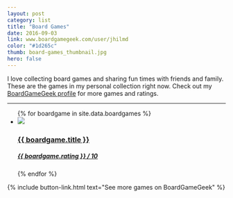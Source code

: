```yaml
---
layout: post
category: list
title: "Board Games"
date: 2016-09-03
link: www.boardgamegeek.com/user/jhilmd
color: "#1d265c"
thumb: board-games_thumbnail.jpg
hero: false
---
```


I love collecting board games and sharing fun times with friends and family. These are the games in my personal collection right now. Check out my [BoardGameGeek profile](https://www.boardgamegeek.com/user/jhilmd) for more games and ratings.

---

<ul class="list article-list list-grid">
  {% for boardgame in site.data.boardgames %}
  <li class="list-item">
    <a href="{{ boardgame.link }}">
      <img src="/img/board-games/{{ boardgame.title | slugify }}.jpg" class="list-image list-image-nonuniform">
      <h3 class="list-title">{{ boardgame.title }}</h3>
      <h5 class="list-detail">{{ boardgame.rating }}<span class="subsub"> / 10</span></h5>
    </a>
  </li>
  {% endfor %}
</ul>

{% include button-link.html text="See more games on BoardGameGeek" %}
